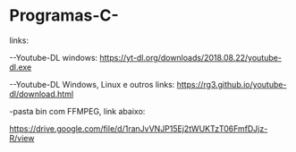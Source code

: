 # Programas-C-

links:

--Youtube-DL windows:
https://yt-dl.org/downloads/2018.08.22/youtube-dl.exe

--Youtube-DL Windows, Linux e outros links:
https://rg3.github.io/youtube-dl/download.html

-pasta bin com FFMPEG, link abaixo:

https://drive.google.com/file/d/1ranJvVNJP15Ej2tWUKTzT06FmfDJjz-R/view


